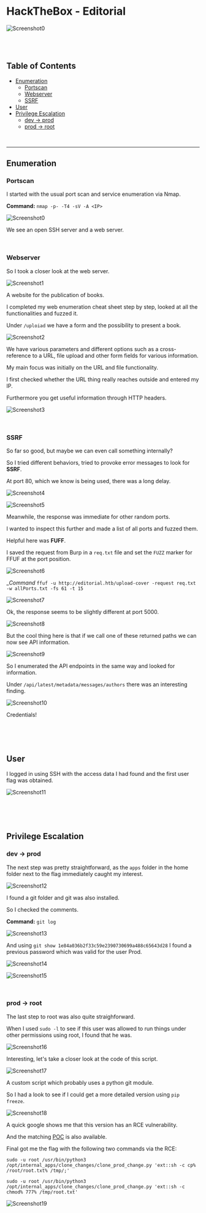 # HackTheBox - Editorial

![Screenshot0](./screenshots/Editorial.png)

<br>
<br>

## Table of Contents

- [Enumeration](#Enumeration)
    - [Portscan](#Portscan)
	- [Webserver](#Webserver)
	- [SSRF](#SSRF)
- [User](#user)
- [Privilege Escalation](#Privilege-Escalation)
	- [dev -> prod](#dev-->-prod)
	- [prod -> root](#prod-->-root)

<br>

-------------------------


## Enumeration

### Portscan

I started with the usual port scan and service enumeration via Nmap.

__Command:__ `nmap -p- -T4 -sV -A <IP>`

![Screenshot0](./screenshots/0.png)

We see an open SSH server and a web server.

<br>

### Webserver

So I took a closer look at the web server.

![Screenshot1](./screenshots/1.png)

A website for the publication of books.

I completed my web enumeration cheat sheet step by step, looked at all the functionalities and fuzzed it.

Under `/uploiad` we have a form and the possibility to present a book.

![Screenshot2](./screenshots/2.png)

We have various parameters and different options such as a cross-reference to a URL, file upload and other form fields for various information.

My main focus was initially on the URL and file functionality.

I first checked whether the URL thing really reaches outside and entered my IP.

Furthermore you get useful information through HTTP headers.

![Screenshot3](./screenshots/3.png)

<br>

### SSRF

So far so good, but maybe we can even call something internally?

So I tried different behaviors, tried to provoke error messages to look for __SSRF__.

At port 80, which we know is being used, there was a long delay.

![Screenshot4](./screenshots/4.png)

![Screenshot5](./screenshots/5.png)

Meanwhile, the response was immediate for other random ports.

I wanted to inspect this further and made a list of all ports and fuzzed them.

Helpful here was __FUFF__.

I saved the request from Burp in a `req.txt` file and set the `FUZZ` marker for FFUF at the port position.

![Screenshot6](./screenshots/6.png)

__Command_ `ffuf -u http://editorial.htb/upload-cover -request req.txt -w allPorts.txt -fs 61 -t 15`

![Screenshot7](./screenshots/7.png)

Ok, the response seems to be slightly different at port 5000.

![Screenshot8](./screenshots/8.png)

But the cool thing here is that if we call one of these returned paths we can now see API information.

![Screenshot9](./screenshots/9.png)

So I enumerated the API endpoints in the same way and looked for information.

Under `/api/latest/metadata/messages/authors` there was an interesting finding.

![Screenshot10](./screenshots/10.png)

Credentials!

<br>
<br>
<br>

## User

I logged in using SSH with the access data I had found and the first user flag was obtained.

![Screenshot11](./screenshots/11.png)

<br>
<br>
<br>

## Privilege Escalation

### dev -> prod

The next step was pretty straightforward, as the `apps` folder in the home folder next to the flag immediately caught my interest.

![Screenshot12](./screenshots/12.png)

I found a git folder and git was also installed.

So I checked the comments.

__Command:__ `git log`

![Screenshot13](./screenshots/13.png)

And using `git show 1e84a036b2f33c59e2390730699a488c65643d28` I found a previous password which was valid for the user Prod.

![Screenshot14](./screenshots/14.png)

![Screenshot15](./screenshots/15.png)

<br>

### prod -> root

The last step to root was also quite straighforward.

When I used `sudo -l` to see if this user was allowed to run things under other permissions using root, I found that he was.

![Screenshot16](./screenshots/16.png)

Interesting, let's take a closer look at the code of this script.

![Screenshot17](./screenshots/17.png)

A custom script which probably uses a python git module.

So I had a look to see if I could get a more detailed version using `pip freeze`.

![Screenshot18](./screenshots/18.png)

A quick google shows me that this version has an RCE vulnerability.

And the matching [POC](#https://security.snyk.io/vuln/SNYK-PYTHON-GITPYTHON-3113858) is also available.

Final got me the flag with the following two commands via the RCE:

```
sudo -u root /usr/bin/python3 /opt/internal_apps/clone_changes/clone_prod_change.py 'ext::sh -c cp% /root/root.txt% /tmp/;'
```

```
sudo -u root /usr/bin/python3 /opt/internal_apps/clone_changes/clone_prod_change.py 'ext::sh -c chmod% 777% /tmp/root.txt'
```

![Screenshot19](./screenshots/19.png)
